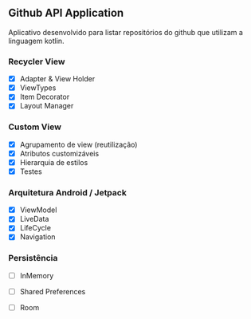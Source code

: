 ## Github API Application

Aplicativo desenvolvido para listar repositórios do github que utilizam a linguagem kotlin.

### Recycler View

   - [X] Adapter & View Holder 
   - [X] ViewTypes 
   - [X] Item Decorator 
   - [X] Layout Manager 

### Custom View

   - [X] Agrupamento de view (reutilização) 
   - [X] Atributos customizáveis 
   - [X] Hierarquia de estilos  
   - [X] Testes 

### Arquitetura Android / Jetpack

   - [X] ViewModel 
   - [X] LiveData 
   - [X] LifeCycle 
   - [X] Navigation

### Persistência

   - [ ] InMemory
   - [ ] Shared Preferences
   - [ ] Room

